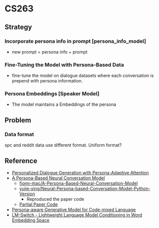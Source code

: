 # CS263

## Strategy

### Incorporate persona info in prompt [persona_info_model]

- new prompt = persona info + prompt

### Fine-Tuning the Model with Persona-Based Data

- fine-tune the model on dialogue datasets where each conversation is prepend with persona information. 

### Persona Embeddings [Speaker Model]

- The model maintains a Embeddings of the persona 


## Problem

### Data format

spc and reddit data use different format. Uniform format?


## Reference

- [Personalized Dialogue Generation with Persona-Adaptive Attention](https://arxiv.org/html/2210.15088v4)
- [A Persona-Based Neural Conversation Model](https://arxiv.org/abs/1603.06155)
    + [fionn-mac/A-Persona-Based-Neural-Conversation-Model](https://github.com/fionn-mac/A-Persona-Based-Neural-Conversation-Model)
    + [yujie-xing/Neural-Persona-based-Conversation-Model-Python-Version](https://github.com/yujie-xing/Neural-Persona-based-Conversation-Model-Python-Version)
        - Reproduced the paper code
    + [Partial Paper Code](https://github.com/jiweil/Neural-Dialogue-Generation)
- [Persona-aware Generative Model for Code-mixed Language](https://arxiv.org/abs/2309.02915)
- [LM-Switch - Lightweight Language Model Conditioning in Word Embedding Space](https://arxiv.org/pdf/2305.12798)

